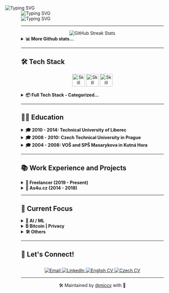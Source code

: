 <div align="left">
  <img src="https://readme-typing-svg.herokuapp.com?font=JetBrains+Mono&weight=800&size=28&duration=1000&repeat=false&color=1d68dc&vCenter=true&width=600&height=28&lines=%3Cmiccy.dev%3E" alt="Typing SVG" />
  <div style="margin-left: 50px;">
    <img src="https://readme-typing-svg.herokuapp.com?font=Fira+Code&weight=200&duration=1500&pause=1000&color=FFB11B&vCenter=true&multiline=true&width=600&height=150&lines=%F0%9F%9A%80+Full+Stack+Developer+%7C+15%2B+years+of+experience;%F0%9F%93%B1+React+Native+%7C+Expo+%7C+30%2B+apps+built;%F0%9F%9B%A1%EF%B8%8F+Local-First+%7C+Self-Hosting+%7C+Privacy;%F0%9F%A7%A0+AI%2FML+%7C+LLMs+%7C+MCP+%7C+RAG;%F0%9F%9F%A0+Bitcoin+Maxi+%7C+Orange+Pilled+%7C+SAT+Stacker" alt="Typing SVG" />
<div>
  <img src="https://readme-typing-svg.herokuapp.com?font=JetBrains+Mono&weight=800&size=28&duration=100&repeat=false&color=1d68dc&vCenter=true&width=600&height=28&lines=%3C%2Fmiccy.dev%3E" alt="Typing SVG" />
</div>

---
    
<div width="100%" valign="center" halign="center" align="center">
  <img src="https://github-readme-streak-stats.herokuapp.com/?user=miccy&hide_border=true&theme=github-dark-blue" alt="GitHub Streak Stats" />
</div>
<details> 
  <summary><b>📊 More Github stats...</b></summary>  
  <div width="100%" valign="top" halign="center" align="center">
     <a href="https://github-readme-stats.vercel.app/api?username=miccy&show_icons=true&hide_border=true&theme=github_dark&hide_rank=true"><img alt="Miccy's Github Stats" src="https://github-readme-stats.vercel.app/api?username=miccy&show_icons=true&hide_border=true&theme=github_dark&hide_rank=true" height="200px"/></a>
  <a href="https://github-readme-stats.vercel.app/api/top-langs/?username=miccy&theme=github_dark&hide_border=true&langs_count=3""><img alt="Miccy's Top Languages" src="https://github-readme-stats.vercel.app/api/top-langs/?username=miccy&theme=github_dark&hide_border=true&langs_count=3" height="200px"/></a>
  </div>
  <div width="100%" valign="center" halign="center" align="center">
    <img src="https://github-readme-activity-graph.vercel.app/graph?username=miccy&theme=github-dark&hide_border=true&area=true" alt="Activity Graph" />
  </div>
</details>

---

## 🛠️ Tech Stack

<p align="center">
  <img src="https://skillicons.dev/icons?i=appwrite,astro,bash,bun,crystal,cypress,css,deno,electron,elysia,figma,firebase,git,github,go" height="40" alt="Skill icon" />
  <img src="https://skillicons.dev/icons?i=grafana,graphql,java,js,lua,md,nginx,nodejs,npm,pnpm,react,redux,regex,rust,sass" height="40" alt="Skill icon" />
  <img src="https://skillicons.dev/icons?i=sqlite,solidity,tailwind,tauri,ts,vite,wasm,vercel,webflow,vue,yarn" height="40" alt="Skill icon" />
</p>
<details> 
  <summary><b>📦 Full Tech Stack - Categorized...</b></summary>
<br>
<div align="center">
<table style="width: auto; margin: 0 auto; border-collapse: collapse;">
  <tr>
    <td width="110" align="left"><strong>Languages:</strong></td>
    <td width="100%" align="right">
      <img src="https://img.shields.io/badge/TypeScript-666666?style=for-the-badge&logo=typescript&logoColor=white" alt="TypeScript"><img src="https://img.shields.io/badge/JavaScript-555555?style=for-the-badge&logo=javascript&logoColor=white" alt="JavaScript"><img src="https://img.shields.io/badge/Effect-444444?style=for-the-badge&logoColor=white" alt="Effect"><img src="https://img.shields.io/badge/Java-333333?style=for-the-badge&logo=openjdk&logoColor=white" alt="Java"><img src="https://img.shields.io/badge/Rust-222222?style=for-the-badge&logo=rust&logoColor=white" alt="Rust"><img src="https://img.shields.io/badge/SQL-111111?style=for-the-badge&logo=mysql&logoColor=white" alt="SQL">
    </td>
  </tr>
  <tr>
    <td width="110" align="left"><strong>Mobile:</strong></td>
    <td width="100%" align="right">
      <img src="https://img.shields.io/badge/React_Native-666666?style=for-the-badge&logo=react&logoColor=white" alt="React Native"><img src="https://img.shields.io/badge/Expo-555555?style=for-the-badge&logo=expo&logoColor=white" alt="Expo"><img src="https://img.shields.io/badge/EAS-444444?style=for-the-badge&logo=expo&logoColor=white" alt="EAS"><img src="https://img.shields.io/badge/Tamagui-333333?style=for-the-badge&logoColor=white" alt="Tamagui"><img src="https://img.shields.io/badge/Gluestack-222222?style=for-the-badge&logoColor=white" alt="Gluestack"><img src="https://img.shields.io/badge/NativeWind-111111?style=for-the-badge&logo=tailwindcss&logoColor=white" alt="NativeWind">
    </td>
  </tr>
  <tr>
    <td width="110" align="left"><strong>Frontend:</strong></td>
    <td width="100%" align="right">
      <img src="https://img.shields.io/badge/HTML5-777777?style=for-the-badge&logo=html5&logoColor=white" alt="HTML5"><img src="https://img.shields.io/badge/CSS3-666666?style=for-the-badge&logo=css3&logoColor=white" alt="CSS3"><img src="https://img.shields.io/badge/React-555555?style=for-the-badge&logo=react&logoColor=white" alt="React"><img src="https://img.shields.io/badge/Next_JS-444444?style=for-the-badge&logo=next.js&logoColor=white" alt="Next JS"><img src="https://img.shields.io/badge/Astro-333333?style=for-the-badge&logo=astro&logoColor=white" alt="Astro"><img src="https://img.shields.io/badge/Radix_UI-222222?style=for-the-badge&logo=radixui&logoColor=white" alt="Radix UI"><img src="https://img.shields.io/badge/TailwindCSS-111111?style=for-the-badge&logo=tailwind-css&logoColor=white" alt="TailwindCSS">
    </td>
  </tr>
  <tr>
    <td width="110" align="left"><strong>Backend:</strong></td>
    <td width="100%" align="right">
      <img src="https://img.shields.io/badge/Node.js-666666?style=for-the-badge&logo=node.js&logoColor=white" alt="NodeJS"><img src="https://img.shields.io/badge/Bun-555555?style=for-the-badge&logo=bun&logoColor=white" alt="Bun"><img src="https://img.shields.io/badge/Serverless-444444?style=for-the-badge&logo=serverless&logoColor=white" alt="Serverless"><img src="https://img.shields.io/badge/Deno-333333?style=for-the-badge&logo=deno&logoColor=white" alt="Deno"><img src="https://img.shields.io/badge/Express.js-222222?style=for-the-badge&logo=express&logoColor=white" alt="Express.js"><img src="https://img.shields.io/badge/NestJS-111111?style=for-the-badge&logo=nestjs&logoColor=white" alt="NestJS">
    </td>
  </tr>
  <tr>
    <td width="110" align="left"><strong>Desktop:</strong></td>
    <td width="100%" align="right">
      <img src="https://img.shields.io/badge/Electron-222222?style=for-the-badge&logo=electron&logoColor=white" alt="Electron"><img src="https://img.shields.io/badge/Tauri-111111?style=for-the-badge&logo=tauri&logoColor=white" alt="Tauri">
    </td>
  </tr>
  <tr>
    <td width="110" align="left"><strong>State:</strong></td>
    <td width="100%" align="right">
      <img src="https://img.shields.io/badge/Redux-555555?style=for-the-badge&logo=redux&logoColor=white" alt="Redux"><img src="https://img.shields.io/badge/LegendState-444444?style=for-the-badge&logo=react&logoColor=white" alt="LegendState"><img src="https://img.shields.io/badge/Zustand-333333?style=for-the-badge&logo=react&logoColor=white" alt="Zustand"><img src="https://img.shields.io/badge/TanStack_Query-222222?style=for-the-badge&logo=react-query&logoColor=white" alt="TanStack Query"><img src="https://img.shields.io/badge/Context_API-111111?style=for-the-badge&logo=react&logoColor=white" alt="Context API">
    </td>
  </tr>
  <tr>
    <td width="110" align="left"><strong>API:</strong></td>
    <td width="100%" align="right">
      <img src="https://img.shields.io/badge/REST_API-777777?style=for-the-badge&logo=api&logoColor=white" alt="REST API"><img src="https://img.shields.io/badge/GraphQL-666666?style=for-the-badge&logo=graphql&logoColor=white" alt="GraphQL"><img src="https://img.shields.io/badge/Apollo-555555?style=for-the-badge&logo=apollo-graphql&logoColor=white" alt="Apollo"><img src="https://img.shields.io/badge/Webhooks-444444?style=for-the-badge&logo=webhooks&logoColor=white" alt="Webhooks"><img src="https://img.shields.io/badge/Cron-333333?style=for-the-badge&logo=clockify&logoColor=white" alt="Cron"><img src="https://img.shields.io/badge/Swagger-222222?style=for-the-badge&logo=swagger&logoColor=white" alt="Swagger"><img src="https://img.shields.io/badge/OpenAPI-111111?style=for-the-badge&logo=openapiinitiative&logoColor=white" alt="OpenAPI">
    </td>
  </tr>
  <tr>
    <td width="110" align="left"><strong>BaaS:</strong></td>
    <td width="100%" align="right">
      <img src="https://img.shields.io/badge/Supabase-333333?style=for-the-badge&logo=supabase&logoColor=white" alt="Supabase"><img src="https://img.shields.io/badge/Firebase-222222?style=for-the-badge&logo=Firebase&logoColor=white" alt="Firebase"><img src="https://img.shields.io/badge/Appwrite-111111?style=for-the-badge&logo=appwrite&logoColor=white" alt="Appwrite">
    </td>
  </tr>
  <tr>
    <td width="110" align="left"><strong>DB & ORM:</strong></td>
    <td width="100%" align="right">
      <img src="https://img.shields.io/badge/PostgreSQL-555555?style=for-the-badge&logo=postgresql&logoColor=white" alt="PostgreSQL"><img src="https://img.shields.io/badge/SQLite-444444?style=for-the-badge&logo=sqlite&logoColor=white" alt="SQLite"><img src="https://img.shields.io/badge/MongoDB-333333?style=for-the-badge&logo=mongodb&logoColor=white" alt="MongoDB"><img src="https://img.shields.io/badge/Drizzle_ORM-222222?style=for-the-badge&logo=data:image/svg+xml;base64,PHN2ZyB4bWxucz0iaHR0cDovL3d3dy53My5vcmcvMjAwMC9zdmciIHZpZXdCb3g9IjAgMCAyNCAyNCI+PHBhdGggZmlsbD0id2hpdGUiIGQ9Ik0xMS45OTggMGMyLjQ0OSAwIDQuNjYzLjk5NCA2LjI2NyAyLjYwMmE4Ljg0NiA4Ljg0NiAwIDAgMSAyLjU5OSA2LjI3OCA4Ljg0NiA4Ljg0NiAwIDAgMS0yLjU5OSA2LjI3OGMtMS42MDQgMS42MDgtMy44MTggMi42MDItNi4yNjcgMi42MDItMi40NDkgMC00LjY2NC0uOTk0LTYuMjY3LTIuNjAyYTguODQ2IDguODQ2IDAgMCAxLTIuNi02LjI3OCA4Ljg0NiA4Ljg0NiAwIDAgMSAyLjYtNi4yNzhDNy4zMzQuOTk0IDkuNTQ5IDAgMTEuOTk4IDB6Ii8+PC9zdmc+&logoColor=white" alt="Drizzle ORM"><img src="https://img.shields.io/badge/Watermelon-111111?style=for-the-badge&logo=watermelon&logoColor=white" alt="Watermelon">
    </td>
  </tr>
  <tr>
    <td width="110" align="left"><strong>DevOps:</strong></td>
    <td width="100%" align="right">
      <img src="https://img.shields.io/badge/Git-666666?style=for-the-badge&logo=git&logoColor=white" alt="Git"><img src="https://img.shields.io/badge/GitHub_Actions-555555?style=for-the-badge&logo=github-actions&logoColor=white" alt="GitHub Actions"><img src="https://img.shields.io/badge/CI%2FCD-444444?style=for-the-badge&logo=jenkins&logoColor=white" alt="CI/CD"><img src="https://img.shields.io/badge/Docker-333333?style=for-the-badge&logo=docker&logoColor=white" alt="Docker"><img src="https://img.shields.io/badge/Vercel-222222?style=for-the-badge&logo=vercel&logoColor=white" alt="Vercel"><img src="https://img.shields.io/badge/Turborepo-111111?style=for-the-badge&logo=turborepo&logoColor=white" alt="Turborepo">
    </td>
  </tr>
  <tr>
    <td width="110" align="left"><strong>Testing:</strong></td>
    <td width="100%" align="right">
      <img src="https://img.shields.io/badge/Jest-444444?style=for-the-badge&logo=jest&logoColor=white" alt="Jest"><img src="https://img.shields.io/badge/Detox-333333?style=for-the-badge&logo=wix&logoColor=white" alt="Detox"><img src="https://img.shields.io/badge/Vitest-222222?style=for-the-badge&logo=vitest&logoColor=white" alt="Vitest"><img src="https://img.shields.io/badge/Cypress-111111?style=for-the-badge&logo=cypress&logoColor=white" alt="Cypress">
    </td>
  </tr>
  <tr>
    <td width="110" align="left"><strong>Monitoring:</strong></td>
    <td width="100%" align="right">
      <img src="https://img.shields.io/badge/Sentry-222222?style=for-the-badge&logo=sentry&logoColor=white" alt="Sentry"><img src="https://img.shields.io/badge/Grafana-111111?style=for-the-badge&logo=grafana&logoColor=white" alt="Grafana">
    </td>
  </tr>
  <tr>
    <td width="110" align="left"><strong>Dev Tools:</strong></td>
    <td width="100%" align="right">
      <img src="https://img.shields.io/badge/VS_Code-444444?style=for-the-badge&logo=visual-studio-code&logoColor=white" alt="VSCode"><img src="https://img.shields.io/badge/Cursor-333333?style=for-the-badge&logo=cursor&logoColor=white" alt="Cursor"><img src="https://img.shields.io/badge/Replit-222222?style=for-the-badge&logo=replit&logoColor=white" alt="Replit"><img src="https://img.shields.io/badge/GitHub_Copilot-111111?style=for-the-badge&logo=github&logoColor=white" alt="GitHub Copilot">
    </td>
  </tr>
  <tr>
    <td width="110" align="left"><strong>Auth:</strong></td>
    <td width="100%" align="right">
      <img src="https://img.shields.io/badge/Clerk-444444?style=for-the-badge&logo=clerk&logoColor=white" alt="Clerk"><img src="https://img.shields.io/badge/Auth0-333333?style=for-the-badge&logo=auth0&logoColor=white" alt="Auth0"><img src="https://img.shields.io/badge/NextAuth.js-222222?style=for-the-badge&logo=next.js&logoColor=white" alt="NextAuth.js"><img src="https://img.shields.io/badge/OAuth-111111?style=for-the-badge&logo=oauth&logoColor=white" alt="OAuth">
    </td>
  </tr>
  <tr>
    <td width="110" align="left"><strong>Payments:</strong></td>
    <td width="100%" align="right">
      <img src="https://img.shields.io/badge/Stripe-222222?style=for-the-badge&logo=stripe&logoColor=white" alt="Stripe"><img src="https://img.shields.io/badge/PayPal-111111?style=for-the-badge&logo=paypal&logoColor=white" alt="PayPal">
    </td>
  </tr>
  <tr>
    <td width="110" align="left"><strong>CMS:</strong></td>
    <td width="100%" align="right">
      <img src="https://img.shields.io/badge/Payload_CMS-333333?style=for-the-badge&logo=ghost&logoColor=white" alt="Payload CMS"><img src="https://img.shields.io/badge/Strapi-222222?style=for-the-badge&logo=strapi&logoColor=white" alt="Strapi"><img src="https://img.shields.io/badge/Directus-111111?style=for-the-badge&logo=directus&logoColor=white" alt="Directus">
    </td>
  </tr>
  <tr>
    <td width="110" align="left"><strong>AI & ML:</strong></td>
    <td width="100%" align="right">
      <img src="https://img.shields.io/badge/Hugging_Face-444444?style=for-the-badge&logo=huggingface&logoColor=white" alt="Hugging Face"><img src="https://img.shields.io/badge/LangChain-333333?style=for-the-badge&logo=langchain&logoColor=white" alt="LangChain"><img src="https://img.shields.io/badge/Claude-222222?style=for-the-badge&logo=anthropic&logoColor=white" alt="Claude API"><img src="https://img.shields.io/badge/OpenAI_API-111111?style=for-the-badge&logo=openai&logoColor=white" alt="OpenAI API">
    </td>
  </tr>
</table>
</div>
</details>

---

## 👨‍🎓 Education

<details> 
  <summary>
    <b>🎓 2010 - 2014: Technical University of Liberec</b>
  </summary>

- Faculty of Electrical Engineering and Computer Science
- Field of Information Technology
- Incomplete
</details>

<details> 
  <summary>
    <b>🎓 2008 - 2010: Czech Technical University in Prague</b>
  </summary>
  
- Faculty of Electrical Engineering
- Transferred to TUL
</details>

<details> 
  <summary>
    <b>🎓 2004 - 2008: VOŠ and SPŠ Masarykova in Kutná Hora</b>
  </summary>
  
- Field of Electrical Engineering
- Communication Technology
</details>

---

## 📚 Work Experience and Projects

<details>
  <summary><b>💼 Freelancer (2019 - Present)</b></summary>
  <br />
<div align="center">
  <table style="width:100%; border-collapse:collapse;">
    <colgroup>
      <col style="width:260px;" />
      <col style="width:220px;" />
      <col style="width:140px;" />
      <col style="width:auto;" />
    </colgroup>
    <thead>
      <tr>
        <th align="left" style="border:none; padding:6px 0;">Project</th>
        <th align="left" style="border:none; padding:6px 0;">Client</th>
        <th align="left" style="border:none; padding:6px 0;">Duration</th>
        <th align="left" style="border:none; padding:6px 0;">Stack</th>
      </tr>
    </thead>
    <tbody>
      <tr>
        <td valign="middle" style="border:none; padding:6px 0;">
          <a href="https://spudnow.co.uk/">SPUD Now</a>
        </td>
        <td valign="middle" style="border:none; padding:6px 0;">
          DownloDev
        </td>
        <td valign="middle" style="border:none; padding:6px 0;">
          03/2023 – 08/2024
        </td>
        <td valign="middle" style="border:none; padding:6px 0;">
          <span style="display:flex; flex-wrap:wrap; gap:4px;">
            <img alt="Expo" height="20" src="https://img.shields.io/badge/Expo-555?style=flat-square&logo=expo&logoColor=white" />
            <img alt="React Native" height="20" src="https://img.shields.io/badge/React_Native-444?style=flat-square&logo=react&logoColor=white" />
            <img alt="REST API" height="20" src="https://img.shields.io/badge/REST_API-333?style=flat-square" />
          </span>
        </td>
      </tr>
      <tr>
        <td style="border:none; padding:6px 0;">
          <a href="https://www.tlappka.cz/">Tlappka</a>
        </td>
        <td style="border:none; padding:6px 0;">
          <a href="https://veevoy.com">Veevoy</a>
        </td>
        <td style="border:none; padding:6px 0;">2023</td>
        <td style="border:none; padding:6px 0;">
          <span style="display:flex; flex-wrap:wrap; gap:4px;">
            <img alt="React Native" height="20" src="https://img.shields.io/badge/React_Native-444?style=flat-square&logo=react&logoColor=white" />
            <img alt="Expo" height="20" src="https://img.shields.io/badge/Expo-555?style=flat-square&logo=expo&logoColor=white" />
            <img alt="Tamagui" height="20" src="https://img.shields.io/badge/Tamagui-333?style=flat-square" />
            <img alt="Storybook" height="20" src="https://img.shields.io/badge/Storybook-555?style=flat-square&logo=storybook&logoColor=white" />
          </span>
        </td>
      </tr>
      <tr>
        <td style="border:none; padding:6px 0;">
          <a href="https://www.union.sk/union-zp-aplikacia-na-mobile">Union</a>
        </td>
        <td style="border:none; padding:6px 0;">
          <a href="https://www.bootiq.io">BOOTIQ</a>
        </td>
        <td style="border:none; padding:6px 0;">03/2022 – 10/2022</td>
        <td style="border:none; padding:6px 0;">
          <span style="display:flex; flex-wrap:wrap; gap:4px;">
            <img alt="React Native" height="20" src="https://img.shields.io/badge/React_Native-444?style=flat-square&logo=react&logoColor=white" />
            <img alt="Expo" height="20" src="https://img.shields.io/badge/Expo-555?style=flat-square&logo=expo&logoColor=white" />
            <img alt="GraphQL" height="20" src="https://img.shields.io/badge/GraphQL-333?style=flat-square&logo=graphql&logoColor=white" />
            <img alt="Apollo" height="20" src="https://img.shields.io/badge/Apollo-555?style=flat-square&logo=apollographql&logoColor=white" />
            <img alt="MobX" height="20" src="https://img.shields.io/badge/MobX-444?style=flat-square&logo=mobx&logoColor=white" />
          </span>
        </td>
      </tr>
      <tr>
        <td style="border:none; padding:6px 0;">
          <a href="https://www.sabservis.cz/myplann">myPlann</a>
        </td>
        <td style="border:none; padding:6px 0;">
          <a href="https://www.sabservis.cz">SABService</a>
        </td>
        <td style="border:none; padding:6px 0;">2022</td>
        <td style="border:none; padding:6px 0;">
          <span style="display:flex; flex-wrap:wrap; gap:4px;">
            <img alt="React" height="20" src="https://img.shields.io/badge/React-444?style=flat-square&logo=react&logoColor=white" />
            <img alt="Strapi" height="20" src="https://img.shields.io/badge/Strapi-555?style=flat-square&logo=strapi&logoColor=white" />
            <img alt="Tailwind" height="20" src="https://img.shields.io/badge/Tailwind-333?style=flat-square&logo=tailwindcss&logoColor=white" />
            <img alt="Redux" height="20" src="https://img.shields.io/badge/Redux-444?style=flat-square&logo=redux&logoColor=white" />
          </span>
        </td>
      </tr>
      <tr>
        <td style="border:none; padding:6px 0;">
          <a href="https://www.mamio-app.com">Mamio</a>
        </td>
        <td style="border:none; padding:6px 0;">
          <a href="https://elias-itsolutions.sk">Eliaš IT Solutions</a>
        </td>
        <td style="border:none; padding:6px 0;">05/2021 – 12/2022</td>
        <td style="border:none; padding:6px 0;">
          <span style="display:flex; flex-wrap:wrap; gap:4px;">
            <img alt="React Native" height="20" src="https://img.shields.io/badge/React_Native-444?style=flat-square&logo=react&logoColor=white" />
            <img alt="Expo" height="20" src="https://img.shields.io/badge/Expo-555?style=flat-square&logo=expo&logoColor=white" />
            <img alt="Zustand" height="20" src="https://img.shields.io/badge/Zustand-333?style=flat-square" />
          </span>
        </td>
      </tr>
      <tr>
        <td style="border:none; padding:6px 0;">
          <a href="https://www.ocearch.org/tracker/?">SharkTracker</a>
        </td>
        <td style="border:none; padding:6px 0;">
          <a href="https://www.mapotic.cz">Mapotic</a>
        </td>
        <td style="border:none; padding:6px 0;">2021</td>
        <td style="border:none; padding:6px 0;">
          <span style="display:flex; flex-wrap:wrap; gap:4px;">
            <img alt="React Native" height="20" src="https://img.shields.io/badge/React_Native-444?style=flat-square&logo=react&logoColor=white" />
            <img alt="Maps" height="20" src="https://img.shields.io/badge/Maps-555?style=flat-square" />
            <img alt="REST API" height="20" src="https://img.shields.io/badge/REST_API-333?style=flat-square" />
          </span>
        </td>
      </tr>
      <tr>
        <td style="border:none; padding:6px 0;">
          Keys of the Treasure
        </td>
        <td style="border:none; padding:6px 0;">
          <a href="https://www.sundisk.cz/cs/">Sundisk</a>
        </td>
        <td style="border:none; padding:6px 0;">2019 – 2021</td>
        <td style="border:none; padding:6px 0;">
          <span style="display:flex; flex-wrap:wrap; gap:4px;">
            <img alt="React" height="20" src="https://img.shields.io/badge/React-444?style=flat-square&logo=react&logoColor=white" />
            <img alt="React Native" height="20" src="https://img.shields.io/badge/React_Native-444?style=flat-square&logo=react&logoColor=white" />
            <img alt="Expo" height="20" src="https://img.shields.io/badge/Expo-555?style=flat-square&logo=expo&logoColor=white" />
            <img alt="Firebase" height="20" src="https://img.shields.io/badge/Firebase-333?style=flat-square&logo=firebase&logoColor=white" />
          </span>
        </td>
      </tr>
    </tbody>
  </table>
  </div>
</details>

<details> 
  <summary><b>💼 As4u.cz (2014 - 2018)</b></summary>
<br>

| Project                     | Year      | Stack                                                 |
| --------------------------- | --------- | ----------------------------------------------------- |
| Turnov v mobilu             | 2015-2024 | Expo, React Native, Supabase, Drizzle ORM             |
| Praha 11                    | 2016-2024 | Expo, React Native, Supabase, Drizzle ORM             |
| Cestovatelský fotodeník     | 2017-2023 | Expo, React Native                                    |
| Vrbno v mobilu              | 2018-2023 | React Native (Android / iOS)                          |
| Prostějov v mobilu          | 2018-2023 | Expo, React Native                                    |
| Jablonec v mobilu           | 2014-2024 | Migration from Ionic/Cordova to React Native and Expo |
| Litovel v mobilu            | 2016-2024 | React Native (Android / iOS)                          |
| Šumperk v mobilu            | 2015-2023 | React Native and Expo                                 |
| Jindřichův Hradec v mobilu  | 2015-2023 | Migration from Cordova to React Native and Expo       |
| Kuřim v mobilu              | 2014-2023 | React Native and Expo                                 |
| Poznej Hradec               | 2014-2023 | React Native (Android / iOS)                          |
| BITVA 1866                  | 2016-2023 | Android/iOS                                           |
| Dny Evropského Dědictví     | 2018-2022 | Expo, React Native                                    |
| Textilní a oděvní dílna     | 2016      | Native Android (Java)                                 |
| Kojetín v mobilu            | 2016-2020 | Expo, React Native                                    |
| Týniště nad Orlicí          | 2017-2020 | Expo, React Native                                    |
| Český ráj                   | 2016-2020 | Expo, React Native                                    |
| Český systém kvality služeb | 2015      | Cordova (Android/iOS)                                 |
| Mladoboleslavsko            | 2015      | Ionic/Cordova (Android/iOS)                           |
| Průvodce Libereckým krajem  | 2015      | Ionic/Cordova (Android/iOS)                           |
</details>

---

## 🎯 Current Focus

<details> 
  <summary><b>🤖 AI / ML</b></summary>
<div align="center">
  <table>
  <br>
    <tr>
      <td align="center" width="33%">
        <img src="https://img.icons8.com/color/96/000000/artificial-intelligence.png" width="60" height="60" alt="AI Agents" />
        <br><strong>AI Agents | MCPs</strong>
        <br>Optimizing pre-filtering data layers
      </td>
      <td align="center" width="33%">
        <img src="https://img.icons8.com/fluency/96/workflow.png" width="60" height="60" alt="Orchestration" />
        <br><strong>LLM Orchestration</strong>
        <br>Centralized control of nested agents
      </td>
      <td align="center" width="33%">
        <img src="https://img.icons8.com/color/96/server--v1.png" width="60" height="60" alt="VPS" />
        <br><strong>Own VPS</strong>
        <br>Designing scalable cloud infrastructure
      </td>
    </tr>
  </table>
</div>
</details>

<details> 
  <summary><b>₿ Bitcoin | Privacy</b></summary>
<div align="center">
  <table>
  <br>
    <tr>
      <td align="center" width="33%">
        <img src="https://img.icons8.com/color/96/bitcoin--v1.png" width="60" height="60" alt="Bitcoin" />
        <br><strong>SATstation</strong>
        <br>All-in-one platform for Bitcoiners
      </td>
      <td align="center" width="33%">
        <img src="https://img.icons8.com/color/96/source-code.png" width="60" height="60" alt="GitHub" />
        <br><strong>21-000-000</strong>
        <br>Support for the BTC community
      </td>
      <td align="center" width="33%">
        <img src="https://img.icons8.com/color/96/database--v1.png" width="60" height="60" alt="Database" />
        <br><strong>Evolu</strong>
        <br>Contributing to Evolu local-first DB
      </td>
    </tr>
  </table>
</div>
</details>

<details> 
  <summary><b>🛠️ Others</b></summary>
<div align="center" width="100%">
  <table width="100%">
  <br>
    <tr width="100%">
      <td align="center" width="33%">
        <img src="https://img.icons8.com/color/96/settings--v1.png" width="60" height="60" alt="System" />
        <br><strong>PawnshopOS</strong>
        <br>Internal pawnshop CMS
      </td>
      <td align="center" width="33%">
        <img src="https://img.icons8.com/color/96/light-on--v2.png" width="60" height="60" alt="WLED" />
        <br><strong>Ignis WLED Controller</strong>
        <br>Studio for pixel light juggling toys
      </td>
      <td align="center" width="33%">
        <img src="https://img.icons8.com/color/96/domain.png" width="60" height="60" alt="Company" />
        <br><strong>7Transfer s.r.o.</strong>
        <br>Landing page for Czech company
      </td>
    </tr>
  </table>
</div>
</details>

---

## 💼 Let's Connect!

<div align="center" style="margin-top: 30px; margin-bottom: 0px;">
  <a href="mailto:info@miccy.dev">
    <img src="https://img.shields.io/badge/Email-D14836?style=for-the-badge&logo=gmail&logoColor=white" alt="Email"/>
  </a>
  <a href="https://www.linkedin.com/in/miccy">
    <img src="https://img.shields.io/badge/LinkedIn-0077B5?style=for-the-badge&logo=linkedin&logoColor=white" alt="LinkedIn"/>
  </a>
  <a href="./cv/cv-en.pdf">
    <img src="https://img.shields.io/badge/⬇️_CV-🇬🇧-cccccc?style=for-the-badge&labelColor=cccccc&color=1d68dc" alt="English CV" />
  </a>
  <a href="./cv/cv-cs.pdf">
    <img src="https://img.shields.io/badge/⬇️_CV-🇨🇿-cccccc?style=for-the-badge&labelColor=cccccc&color=1d68dc" alt="Czech CV" />
  </a>
</div>

---

<div align="center">
  <p>🛠 Maintained by <a href="https://github.com/miccy">@miccy</a> with 💙</p>
</div>
